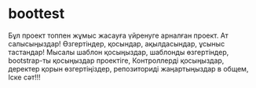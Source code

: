 # boottest
Бұл проект топпен жұмыс жасауға үйренуге арналған проект. Ат салысыңыздар!
Өзгертіндер, қосындар, ақылдасындар, ұсыныс тастандар!
Мысалы шаблон қосыңыздар, шаблонды өзгертіндер, bootstrap-ты қосыңыздар проектіге, Контроллерді қосыңыздар, деректер қорын өзгертіңіздер, 
репозиториді жаңартыңыздар в общем, Іске сәт!!!
